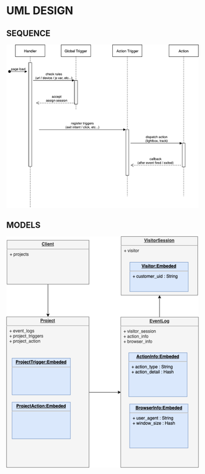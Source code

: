 # UML DESIGN

## SEQUENCE

  ![UML SEQUENCE](assets/uml_sequence.png)


## MODELS

  ![UML MODELS](assets/uml_models.png)